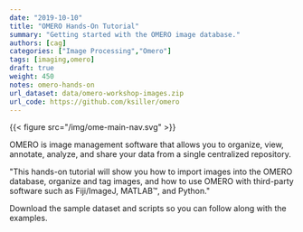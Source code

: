 ```yaml
---
date: "2019-10-10"
title: "OMERO Hands-On Tutorial"
summary: "Getting started with the OMERO image database."
authors: [cag]
categories: ["Image Processing","Omero"]
tags: [imaging,omero]
draft: true
weight: 450
notes: omero-hands-on
url_dataset: data/omero-workshop-images.zip
url_code: https://github.com/ksiller/omero
---
```


{{< figure src="/img/ome-main-nav.svg" >}}

OMERO is image management software that allows you to organize, view, annotate, analyze, and share your data from a single centralized repository. 

"This hands-on tutorial will show you how to import images into the OMERO database, organize and tag images, and how to use OMERO with third-party software such as Fiji/ImageJ, MATLAB&trade;, and Python."

Download the sample dataset and scripts so you can follow along with the
examples.
